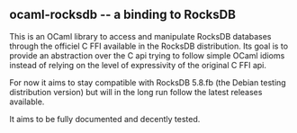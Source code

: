 ## ocaml-rocksdb -- a binding to RocksDB

This is an OCaml library to access and manipulate RocksDB databases through the
officiel C FFI available in the RocksDB distribution. Its goal is to provide an
abstraction over the C api trying to follow simple OCaml idioms instead of relying
on the level of expressivity of the original C FFI api.

For now it aims to stay compatible with RocksDB 5.8.fb (the Debian testing distribution version)
but will in the long run follow the latest releases available.

It aims to be fully documented and decently tested.
